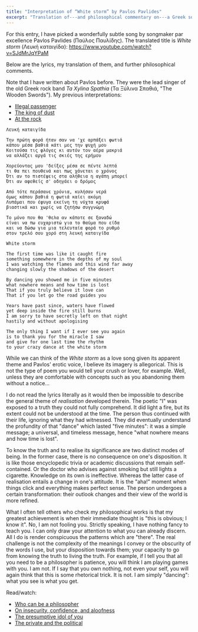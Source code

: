 ```yaml
---
title: "Interpretation of “White storm” by Pavlos Pavlides"
excerpt: "Translation of---and philosophical commentary on---a Greek song whose translated title is 'White storm'."
---
```


For this entry, I have picked a wonderfully subtle song by songmaker par
excellence Pavlos Pavlides (Παύλος Παυλίδης).  The translated title is
_White storm_ (Λευκή καταιγίδα): <https://www.youtube.com/watch?v=SJdMrJqYPaM>

Below are the lyrics, my translation of them, and further philosophical
comments.

Note that I have written about Pavlos before.  They were the lead singer
of the old Greek rock band _Ta Xylina Spathia_ (Τα Ξύλινα Σπαθιά, "The
Wooden Swords").  My previous interpretations:

- [Illegal passenger](https://protesilaos.com/interpretations/2022-08-17-pavlides-illegal-passenger/)
- [The king of dust](https://protesilaos.com/interpretations/2022-07-24-xylina-spathia-king-of-dust/)
- [At the rock](https://protesilaos.com/interpretations/2022-07-05-xylina-spathia-on-the-rock/)

```
Λευκή καταιγίδα

Την πρώτη φορά ήταν σαν να 'χε αρπάξει φωτιά
κάπου μέσα βαθιά κάτι μες την ψυχή μου
Κοιτούσα τις φλόγες κι αυτόν τον αέρα μακριά
να αλλάζει αργά τις σκιές της ερήμου

Χορεύοντας μου 'δείξες μέσα σε πέντε λεπτά
τι θα πει πουθενά και πως χάνεται ο χρόνος
Ότι αν το πιστέψεις στα αλήθεια η αγάπη μπορεί
Ότι αν αφεθείς σ' οδηγάει ο δρόμος

Από τότε περάσανε χρόνια, κυλήσαν νερά
όμως κάπου βαθιά η φωτιά καίει ακόμη
Λυπάμαι που έφυγα εκείνη τη νύχτα κρυφά
βιαστικά και χωρίς να ζητήσω συγγνώμη

Το μόνο που θα 'θελα αν κάποτε σε ξαναδώ
είναι να πω ευχαριστώ για το θαύμα που είδα
και να δώσω για μια τελευταία φορά το ρυθμό
στον τρελό σου χορό στη λευκή καταιγίδα
```

```
White storm

The first time was like it caught fire
something somewhere in the depths of my soul
I was watching the flames and this wind far away
changing slowly the shadows of the desert

By dancing you showed me in five minutes
what nowhere means and how time is lost
That if you truly believe it love can
That if you let go the road guides you

Years have past since, waters have flowed
yet deep inside the fire still burns
I am sorry to have secretly left on that night
hastily and without apologising

The only thing I want if I ever see you again
is to thank you for the miracle I saw
and give for one last time the rhythm
to your crazy dance at the white storm
```

While we can think of the _White storm_ as a love song given its
apparent theme and Pavlos' erotic voice, I believe its imagery is
allegorical.  This is not the type of poem you would tell your crush or
lover, for example.  Well, unless they are comfortable with concepts
such as you abandoning them without a notice...

I do not read the lyrics literally as it would then be impossible to
describe the general theme of _realisation_ developed therein.  The
poetic "I" was exposed to a truth they could not fully comprehend.  It
did light a fire, but its extent could not be understood at the time.
The person thus continued with their life, ignoring what they had
witnessed.  They did eventually understand the profundity of that
"dance" which lasted "five minutes": it was a simple message; a
universal, and timeless message, hence "what nowhere means and how time
is lost".

To know the truth and to realise its significance are two distinct modes
of being.  In the former case, there is no consequence on one's
disposition.  It is like those encyclopedic trivia or academic
discussions that remain self-contained.  Or the doctor who advises
against smoking but still lights a cigarette.  Knowledge on its own is
ineffective.  Whereas the latter case of realisation entails a change in
one's attitude.  It is the "aha!"  moment when things click and
everything makes perfect sense.  The person undergoes a certain
transformation: their outlook changes and their view of the world is
more refined.

What I often tell others who check my philosophical works is that my
greatest achievement is when their immediate thought is "this is
obvious; I know it".  No, I am not fooling you.  Strictly speaking, I
have nothing fancy to teach you.  I can only draw your attention to what
you can already discern.  All I do is render conspicuous the patterns
which are "there".  The real challenge is not the complexity of the
meanings I convey or the obscurity of the words I use, but your
disposition towards them; your capacity to go from knowing the truth to
living the truth.  For example, if I tell you that all you need to be a
philosopher is patience, you will think I am playing games with you.  I
am not.  If I say that you own nothing, not even your self, you will
again think that this is some rhetorical trick.  It is not.  I am simply
"dancing": what you see is what you get.

Read/watch:

- [Who can be a philosopher](https://protesilaos.com/books/2022-08-07-who-can-be-philosopher/)
- [On insecurity, confidence, and aloofness](https://protesilaos.com/books/2022-08-25-insecurity-confidence-aloofness/)
- [The presumptive idol of you](https://protesilaos.com/books/2022-08-30-presumptive-idol/)
- [The private and the political](https://protesilaos.com/books/2022-09-09-private-political/)
